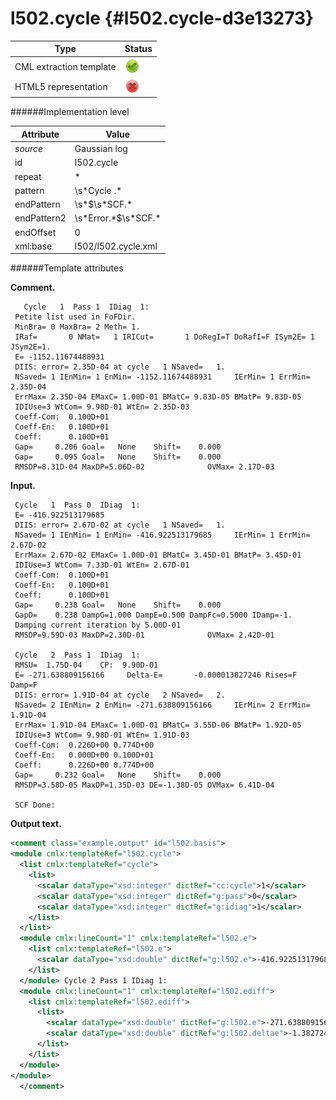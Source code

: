 # l502.cycle {#l502.cycle-d3e13273}


| Type                                                                                                                                                | Status                                                                                                                                              |
|----|----|
| CML extraction template                                                                                                                             | ![](/imgs/Total.png)                                                                                                                                |
| HTML5 representation                                                                                                                                | ![](/imgs/None.png)                                                                                                                                 |

######Implementation level

| Attribute                                                                                                                                           | Value                                                                                                                                               |
|----|----|
| *source*                                                                                                                                            | Gaussian log                                                                                                                                        |
| id                                                                                                                                                  | l502.cycle                                                                                                                                          |
| repeat                                                                                                                                              | \*                                                                                                                                                  |
| pattern                                                                                                                                             | \\s\*Cycle .\*                                                                                                                                      |
| endPattern                                                                                                                                          | \\s\*\$\\s\*SCF.\*                                                                                                                                  |
| endPattern2                                                                                                                                         | \\s\*Error.\*\$\\s\*SCF.\*                                                                                                                          |
| endOffset                                                                                                                                           | 0                                                                                                                                                   |
| xml:base                                                                                                                                            | l502/l502.cycle.xml                                                                                                                                 |

######Template attributes

**Comment.**

       Cycle   1  Pass 1  IDiag  1:
     Petite list used in FoFDir.
     MinBra= 0 MaxBra= 2 Meth= 1.
     IRaf=       0 NMat=   1 IRICut=       1 DoRegI=T DoRafI=F ISym2E= 1 JSym2E=1.
     E= -1152.11674488931    
     DIIS: error= 2.35D-04 at cycle   1 NSaved=   1.
     NSaved= 1 IEnMin= 1 EnMin= -1152.11674488931     IErMin= 1 ErrMin= 2.35D-04
     ErrMax= 2.35D-04 EMaxC= 1.00D-01 BMatC= 9.83D-05 BMatP= 9.83D-05
     IDIUse=3 WtCom= 9.98D-01 WtEn= 2.35D-03
     Coeff-Com:  0.100D+01
     Coeff-En:   0.100D+01
     Coeff:      0.100D+01
     Gap=     0.206 Goal=   None    Shift=    0.000
     Gap=     0.095 Goal=   None    Shift=    0.000
     RMSDP=8.31D-04 MaxDP=5.06D-02              OVMax= 2.17D-03

      

**Input.**

     Cycle   1  Pass 0  IDiag  1:
     E= -416.922513179685    
     DIIS: error= 2.67D-02 at cycle   1 NSaved=   1.
     NSaved= 1 IEnMin= 1 EnMin= -416.922513179685     IErMin= 1 ErrMin= 2.67D-02
     ErrMax= 2.67D-02 EMaxC= 1.00D-01 BMatC= 3.45D-01 BMatP= 3.45D-01
     IDIUse=3 WtCom= 7.33D-01 WtEn= 2.67D-01
     Coeff-Com:  0.100D+01
     Coeff-En:   0.100D+01
     Coeff:      0.100D+01
     Gap=     0.238 Goal=   None    Shift=    0.000
     GapD=    0.238 DampG=1.000 DampE=0.500 DampFc=0.5000 IDamp=-1.
     Damping current iteration by 5.00D-01
     RMSDP=9.59D-03 MaxDP=2.30D-01              OVMax= 2.42D-01

     Cycle   2  Pass 1  IDiag  1:
     RMSU=  1.75D-04    CP:  9.90D-01
     E= -271.638809156166     Delta-E=       -0.000013827246 Rises=F Damp=F
     DIIS: error= 1.91D-04 at cycle   2 NSaved=   2.
     NSaved= 2 IEnMin= 2 EnMin= -271.638809156166     IErMin= 2 ErrMin= 1.91D-04
     ErrMax= 1.91D-04 EMaxC= 1.00D-01 BMatC= 3.55D-06 BMatP= 1.92D-05
     IDIUse=3 WtCom= 9.98D-01 WtEn= 1.91D-03
     Coeff-Com:  0.226D+00 0.774D+00
     Coeff-En:   0.000D+00 0.100D+01
     Coeff:      0.226D+00 0.774D+00
     Gap=     0.232 Goal=   None    Shift=    0.000
     RMSDP=3.58D-05 MaxDP=1.35D-03 DE=-1.38D-05 OVMax= 6.41D-04

     SCF Done:
       

**Output text.**

```xml
<comment class="example.output" id="l502.basis">
<module cmlx:templateRef="l502.cycle">
  <list cmlx:templateRef="cycle">
    <list>
      <scalar dataType="xsd:integer" dictRef="cc:cycle">1</scalar>
      <scalar dataType="xsd:integer" dictRef="g:pass">0</scalar>
      <scalar dataType="xsd:integer" dictRef="g:idiag">1</scalar>
    </list>
  </list>
  <module cmlx:lineCount="1" cmlx:templateRef="l502.e">
    <list cmlx:templateRef="l502.e">
      <scalar dataType="xsd:double" dictRef="g:l502.e">-416.922513179685</scalar>
    </list>
  </module> Cycle 2 Pass 1 IDiag 1:
  <module cmlx:lineCount="1" cmlx:templateRef="l502.ediff">
    <list cmlx:templateRef="l502.ediff">
      <list>
        <scalar dataType="xsd:double" dictRef="g:l502.e">-271.638809156166</scalar>
        <scalar dataType="xsd:double" dictRef="g:l502.deltae">-1.3827246E-5</scalar>
      </list>
    </list>
  </module>
</module>
  </comment>
```
